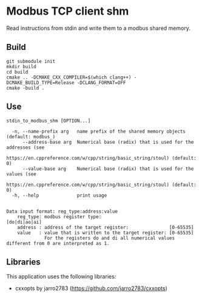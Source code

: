 # Modbus TCP client shm

Read instructions from stdin and write them to a modbus shared memory.

## Build
```
git submodule init
mkdir build
cd build
cmake .. -DCMAKE_CXX_COMPILER=$(which clang++) -DCMAKE_BUILD_TYPE=Release -DCLANG_FORMAT=OFF
cmake -build . 
```

## Use
```
stdin_to_modbus_shm [OPTION...]

  -n, --name-prefix arg   name prefix of the shared memory objects (default: modbus_)
      --address-base arg  Numerical base (radix) that is used for the addresses (see 
                          https://en.cppreference.com/w/cpp/string/basic_string/stoul) (default: 0)
      --value-base arg    Numerical base (radix) that is used for the values (see 
                          https://en.cppreference.com/w/cpp/string/basic_string/stoul) (default: 0)
  -h, --help              print usage


Data input format: reg_type:address:value
    reg_type: modbus register type:                         [do|di|ao|ai]
    address : address of the target register:               [0-65535]
    value   : value that is written to the target register: [0-65535]
              For the registers do and di all numerical values different from 0 are interpreted as 1.
```

## Libraries
This application uses the following libraries:
- cxxopts by jarro2783 (https://github.com/jarro2783/cxxopts)
